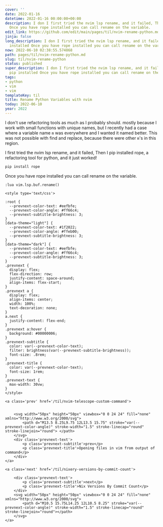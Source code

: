 ```yaml
---
cover: ''
date: 2022-01-16
datetime: 2022-01-16 00:00:00+00:00
description: I don I first tried the nvim lsp rename, and it failed, Then I pip installed
  Once you have rope installed you can call rename on the variable.
edit_link: https://github.com/edit/main/pages/til/nvim-rename-python.md
jinja: false
long_description: I don I first tried the nvim lsp rename, and it failed, Then I pip
  installed Once you have rope installed you can call rename on the variable.
now: 2022-06-10 02:38:55.574868
path: pages/til/nvim-rename-python.md
slug: til/nvim-rename-python
status: published
super_description: I don I first tried the nvim lsp rename, and it failed, Then I
  pip installed Once you have rope installed you can call rename on the variable.
tags:
- python
- vim
- vim
templateKey: til
title: Rename Python Variables with nvim
today: 2022-06-10
year: 2022
---
```


I don't use refactoring tools as much as I probably should.  mostly
because I work with small functions with unique names, but I recently
had a case where a variable name `m` was everywhere and I wanted it
named better.  This was not possible with find and replace, because
there were other `m`'s in this region.


I first tried the nvim lsp rename, and it failed, Then I pip installed
rope, a refactoring tool for python, and it just worked!

```bash
pip install rope
```

Once you have rope installed you can call rename on the variable.

```vim
:lua vim.lsp.buf.rename()
```
<div class='prevnext'>

    <style type='text/css'>

    :root {
      --prevnext-color-text: #eefbfe;
      --prevnext-color-angle: #ff66c4;
      --prevnext-subtitle-brightness: 3;
    }
    [data-theme="light"] {
      --prevnext-color-text: #1f2022;
      --prevnext-color-angle: #ffeb00;
      --prevnext-subtitle-brightness: 3;
    }
    [data-theme="dark"] {
      --prevnext-color-text: #eefbfe;
      --prevnext-color-angle: #ff66c4;
      --prevnext-subtitle-brightness: 3;
    }
    .prevnext {
      display: flex;
      flex-direction: row;
      justify-content: space-around;
      align-items: flex-start;
    }
    .prevnext a {
      display: flex;
      align-items: center;
      width: 100%;
      text-decoration: none;
    }
    a.next {
      justify-content: flex-end;
    }
    .prevnext a:hover {
      background: #00000006;
    }
    .prevnext-subtitle {
      color: var(--prevnext-color-text);
      filter: brightness(var(--prevnext-subtitle-brightness));
      font-size: .8rem;
    }
    .prevnext-title {
      color: var(--prevnext-color-text);
      font-size: 1rem;
    }
    .prevnext-text {
      max-width: 30vw;
    }
    </style>
    
    <a class='prev' href='/til/nvim-telescope-custom-command'>
    

        <svg width="50px" height="50px" viewbox="0 0 24 24" fill="none" xmlns="http://www.w3.org/2000/svg">
            <path d="M13.5 8.25L9.75 12L13.5 15.75" stroke="var(--prevnext-color-angle)" stroke-width="1.5" stroke-linecap="round" stroke-linejoin="round"> </path>
        </svg>
        <div class='prevnext-text'>
            <p class='prevnext-subtitle'>prev</p>
            <p class='prevnext-title'>Opening files in vim from output of command</p>
        </div>
    </a>
    
    <a class='next' href='/til/nixery-versions-by-commit-count'>
    
        <div class='prevnext-text'>
            <p class='prevnext-subtitle'>next</p>
            <p class='prevnext-title'>Nix Versions By Commit Count</p>
        </div>
        <svg width="50px" height="50px" viewbox="0 0 24 24" fill="none" xmlns="http://www.w3.org/2000/svg">
            <path d="M10.5 15.75L14.25 12L10.5 8.25" stroke="var(--prevnext-color-angle)" stroke-width="1.5" stroke-linecap="round" stroke-linejoin="round"></path>
        </svg>
    </a>
  </div>